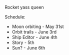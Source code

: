 Rocket yass queen

Schedule:
* Moon orbiting - May 31st
* Orbit trails - June 3rd
* Ship Editor - June 4th
* Story -  5th
* Sun? - June 6th
